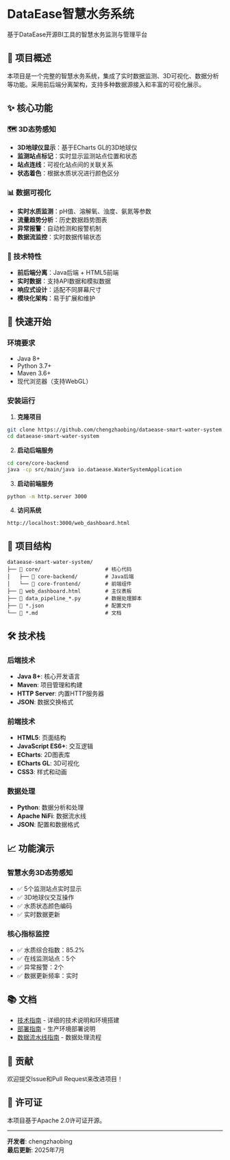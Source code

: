 # DataEase智慧水务系统

基于DataEase开源BI工具的智慧水务监测与管理平台

## 🌊 项目概述

本项目是一个完整的智慧水务系统，集成了实时数据监测、3D可视化、数据分析等功能。采用前后端分离架构，支持多种数据源接入和丰富的可视化展示。

## ✨ 核心功能

### 🗺️ 3D态势感知
- **3D地球仪显示**：基于ECharts GL的3D地球仪
- **监测站点标记**：实时显示监测站点位置和状态
- **站点连线**：可视化站点间的关联关系
- **状态着色**：根据水质状况进行颜色区分

### 📊 数据可视化
- **实时水质监测**：pH值、溶解氧、浊度、氨氮等参数
- **流量趋势分析**：历史数据趋势图表
- **异常报警**：自动检测和报警机制
- **数据流监控**：实时数据传输状态

### 🔧 技术特性
- **前后端分离**：Java后端 + HTML5前端
- **实时数据**：支持API数据和模拟数据
- **响应式设计**：适配不同屏幕尺寸
- **模块化架构**：易于扩展和维护

## 🚀 快速开始

### 环境要求
- Java 8+
- Python 3.7+
- Maven 3.6+
- 现代浏览器（支持WebGL）

### 安装运行

1. **克隆项目**
```bash
git clone https://github.com/chengzhaobing/dataease-smart-water-system.git
cd dataease-smart-water-system
```

2. **启动后端服务**
```bash
cd core/core-backend
java -cp src/main/java io.dataease.WaterSystemApplication
```

3. **启动前端服务**
```bash
python -m http.server 3000
```

4. **访问系统**
```
http://localhost:3000/web_dashboard.html
```

## 📁 项目结构

```
dataease-smart-water-system/
├── 📁 core/                     # 核心代码
│   ├── 📁 core-backend/         # Java后端
│   └── 📁 core-frontend/        # 前端组件
├── 📄 web_dashboard.html        # 主仪表板
├── 📄 data_pipeline_*.py        # 数据处理脚本
├── 📄 *.json                    # 配置文件
└── 📄 *.md                      # 文档
```

## 🛠️ 技术栈

### 后端技术
- **Java 8+**: 核心开发语言
- **Maven**: 项目管理和构建
- **HTTP Server**: 内置HTTP服务器
- **JSON**: 数据交换格式

### 前端技术
- **HTML5**: 页面结构
- **JavaScript ES6+**: 交互逻辑
- **ECharts**: 2D图表库
- **ECharts GL**: 3D可视化
- **CSS3**: 样式和动画

### 数据处理
- **Python**: 数据分析和处理
- **Apache NiFi**: 数据流水线
- **JSON**: 配置和数据格式

## 📈 功能演示

### 智慧水务3D态势感知
- ✅ 5个监测站点实时显示
- ✅ 3D地球仪交互操作
- ✅ 水质状态颜色编码
- ✅ 实时数据更新

### 核心指标监控
- ✅ 水质综合指数：85.2%
- ✅ 在线监测站点：5个
- ✅ 异常报警：2个
- ✅ 数据更新频率：实时

## 📚 文档

- [技术指南](项目技术指南.md) - 详细的技术说明和环境搭建
- [部署指南](DEPLOYMENT_GUIDE.md) - 生产环境部署说明
- [数据流水线指南](PIPELINE_GUIDE.md) - 数据处理流程

## 🤝 贡献

欢迎提交Issue和Pull Request来改进项目！

## 📄 许可证

本项目基于Apache 2.0许可证开源。

---

**开发者**: chengzhaobing  
**最后更新**: 2025年7月
